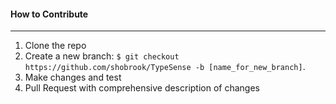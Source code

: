 #### How to Contribute
---

1. Clone the repo
2. Create a new branch: `$ git checkout https://github.com/shobrook/TypeSense -b [name_for_new_branch]`.
3. Make changes and test
5. Pull Request with comprehensive description of changes
